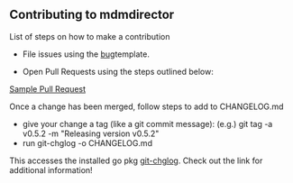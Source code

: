 ## Contributing to mdmdirector

List of steps on how to make a contribution

- File issues using the [bug](/mdmdirector/getting_involved_docs/ISSUE_TEMPLATE/bug.md)template.

- Open Pull Requests using the steps outlined below:

[Sample Pull Request](sample_pr.md)

Once a change has been merged, follow steps to add to CHANGELOG.md

- give your change a tag (like a git commit message):
    (e.g.) git tag -a v0.5.2 -m "Releasing version v0.5.2"
- run git-chglog -o CHANGELOG.md

This accesses the installed go pkg [git-chglog](https://github.com/git-chglog/git-chglog#faq). Check out the link for additional information!
